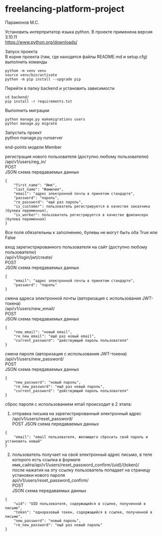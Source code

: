 # freelancing-platform-project


Парамонов М.С.

Установить интерпритатор языка python. В проекте применена версия 3.10.11  
https://www.python.org/downloads/


Запуск проекта  
В корне проекта (там, где находятся файлы README.md и setup.cfg) выполнить команды
~~~
pythom -m venv venv
source venv/bin/activate
python -m pip install --upgrade pip
~~~

Перейти в папку backend и установить зависимости
~~~
cd backend/
pip install -r requirements.txt
~~~
Выполнить миграции
~~~
python manage.py makemigrations users
pythoт manage.py migrate
~~~
Запустить проект  
python manage.py runserver

end-points модели Member

регистрация нового пользователя (доступно любому пользователю)  
/api/v1/users/reg_in/  
POST  
JSON схема передаваемых данных
~~~
{
    "first_name": "Имя",
    "last_name": "Фамилия",
    "email": "адрес электронной почты в принятом стандарте",
    "password": "пароль",
    "re_password": "ещё раз пароль",
    "is_customer": пользователь регистрируется в качестве заказчика (булева переменная),
    "is_worker": пользователь регистрируется в качестве фрилансера (булева переменная)
}
~~~
Все поля обязательны к заполнению, булевы не могут быть оба True или False

вход зарегистрированного пользователя на сайт (доступно любому пользователю)  
/api/v1/login/jwt/create/  
POST  
JSON схема передаваемых данных
~~~
{
    "email": "адрес электронной почты в принятом стандарте",
    "password": "пароль"
}
~~~

смена адреса электронной почты (авторизация с использования JWT-токена)  
/api/v1/users/new_email/  
POST  
JSON схема передаваемых данных
~~~
{
    "new_email": "новый email",
    "re_new_email": "ещё раз новый email",
    "current_password": "действующий пароль пользователя"
}
~~~

смена пароля (авторизация с использования JWT-токена)  
/api/v1/users/new_password/  
POST  
JSON схема передаваемых данных
~~~
{
    "new_password": "новый пароль",
    "re_new_password": "ещё раз новый пароль",
    "current_password": "действующий пароль пользователя"
}
~~~

сброс пароля с использованием email происходит в 2 этапа:  
1) отправка письма на зарегистрированный электронный адрес  
/api/v1/users/reset_password/  
POST
JSON схема передаваемых данных
~~~
{
    "email": "email пользователя, желающего сбросить свой пароль и установить новый"
}
~~~
2) пользователь получает на свой электронный адрес письмо, в теле которого есть ссылка в формате  
имя_сайта/api/v1/users/reset_password_confirm/{uid}/{token}/  
после нажатия на эту ссылку пользователь попадает на страницу установки нового пароля  
api/v1/users/reset_password_confirm/  
POST  
JSON схема передаваемых данных
~~~
{
    "uid": "UID пользователя, содержащийся в ссылке, полученной в письме",
    "token": "одноразовый токен, содержащийся в ссылке, полученной в письме",
    "new_password": "новый пароль",
    "re_new_password": "ещё раз новый пароль"
}
~~~
